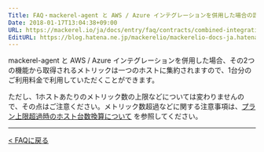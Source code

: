 ```yaml
---
Title: FAQ・mackerel-agent と AWS / Azure インテグレーションを併用した場合の課金体系はどうなりますか？
Date: 2018-01-17T13:04:38+09:00
URL: https://mackerel.io/ja/docs/entry/faq/contracts/combined-integration
EditURL: https://blog.hatena.ne.jp/mackerelio/mackerelio-docs-ja.hatenablog.mackerel.io/atom/entry/8599973812338373103
---
```


mackerel-agent と AWS / Azure インテグレーションを併用した場合、その2つの機能から取得されるメトリックは一つのホストに集約されますので、1台分のご利用料金で利用していただくことができます。

ただし、1ホストあたりのメトリック数の上限などについては変わりませんので、その点はご注意ください。メトリック数超過などに関する注意事項は、[プラン上限超過時のホスト台数換算について](https://mackerel.io/ja/docs/entry/faq/contracts/limit-exceeded-conversion) を参照してください。


---

[< FAQに戻る](https://mackerel.io/ja/docs/entry/faq)
